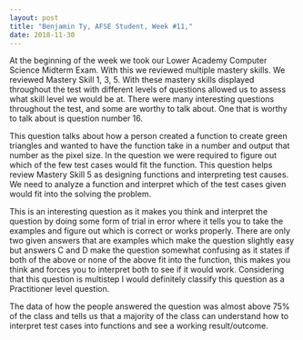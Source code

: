 ```yaml
---
layout: post
title: "Benjamin Ty, AFSE Student, Week #11,"
date: 2018-11-30
---
```


At the beginning of the week we took our Lower Academy Computer Science Midterm Exam. With this we reviewed multiple mastery skills. We reviewed Mastery Skill 1, 3, 5. With these mastery skills displayed throughout the test with different levels of questions allowed us to assess what skill level we would be at. There were many interesting questions throughout the test, and some are worthy to talk about. One that is worthy to talk about is question number 16. 

This question talks about how a person created a function to create green triangles and wanted to have the function take in a number and output that number as the pixel size. In the question we were required to figure out which of the few test cases would fit the function. This question helps review Mastery Skill 5 as designing functions and interpreting test causes. We need to analyze a function and interpret which of the test cases given would fit into the solving the problem. 

This is an interesting question as it makes you think and interpret the question by doing some form of trial in error where it tells you to take the examples and figure out which is correct or works properly. There are only two given answers that are examples which make the question slightly easy but answers C and D make the question somewhat confusing as it states if both of the above or none of the above fit into the function, this makes you think and forces you to interpret both to see if it would work. Considering that this question is multistep I would definitely classify this question as a Practitioner level question.

The data of how the people answered the question was almost above 75% of the class and tells us that a majority of the class can understand how to interpret test cases into functions and see a working result/outcome.
